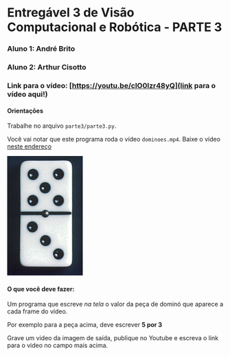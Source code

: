 # Entregável 3 de Visão Computacional e Robótica - PARTE 3

### Aluno 1: André Brito
### Aluno 2: Arthur Cisotto

### Link para o vídeo: [https://youtu.be/clO0lzr48yQ](link para o vídeo aqui!)

#### Orientações

Trabalhe no arquivo `parte3/parte3.py`. 

Você vai notar que este programa roda o vídeo `dominoes.mp4`. Baixe o vídeo [neste endereço](https://github.com/Insper/robot20/raw/master/media/dominoes.mp4)

<img src="./parte3/domino.jpg" width=35%>


#### O que você deve fazer:

Um programa que escreve *na tela* o valor da peça de dominó que aparece a cada frame do vídeo. 

Por exemplo para a peça acima, deve escrever **5 por 3**

Grave um video da imagem de saída, publique no Youtube e escreva o link para o video no campo mais acima.
